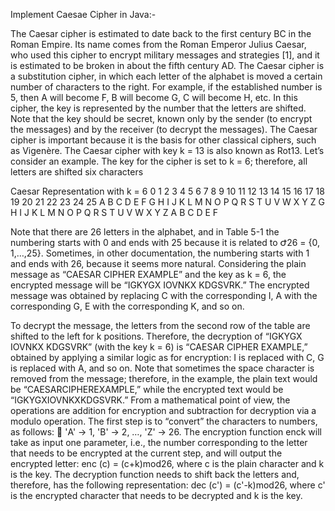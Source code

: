  Implement Caesae Cipher in Java:-
 
 
The Caesar cipher is estimated to date back to the first century BC in the Roman Empire.
Its name comes from the Roman Emperor Julius Caesar, who used this cipher to encrypt military messages and strategies [1],
and it is estimated to be broken in about the fifth century AD. The Caesar cipher is a substitution cipher, in which each
letter of the alphabet is moved a certain number of characters to the right. For example, if the established number is 5, 
then A will become F, B will become G, C will become H, etc. In this cipher, the key is represented by the number that the
letters are shifted. Note that the key should be secret, known only by the sender (to encrypt the messages) and by the receiver
(to decrypt the messages). The Caesar cipher is important because it is the basis for other classical ciphers, such as Vigenère.
The Caesar cipher with key k = 13 is also known as Rot13.
Let’s consider an example. The key for the cipher is set to k = 6; therefore, all letters
are shifted six characters

Caesar Representation with k = 6
0 1 2 3 4 5 6 7 8 9 10 11 12 13 14 15 16 17 18 19 20 21 22 23 24 25
A B C D E F G H I J K   L  M  N  O  P Q  R   S  T  U  V  W  X  Y  Z
G H I J K L M N O P Q   R  S  T  U  V W  X   Y  Z  A  B  C  D  E  F

Note that there are 26 letters in the alphabet, and in Table 5-1 the numbering starts
with 0 and ends with 25 because it is related to Ժ26 = {0, 1,…,25}. Sometimes, in other
documentation, the numbering starts with 1 and ends with 26, because it seems more
natural.
Considering the plain message as “CAESAR CIPHER EXAMPLE” and the key as k = 6,
the encrypted message will be “IGKYGX IOVNKX KDGSVRK.” The encrypted message
was obtained by replacing C with the corresponding I, A with the corresponding G, E
with the corresponding K, and so on.

To decrypt the message, the letters from the second row of the table are shifted
to the left for k positions. Therefore, the decryption of “IGKYGX IOVNKX KDGSVRK”
(with the key k = 6) is “CAESAR CIPHER EXAMPLE,” obtained by applying a similar
logic as for encryption: I is replaced with C, G is replaced with A, and so on. Note that
sometimes the space character is removed from the message; therefore, in the example,
the plain text would be “CAESARCIPHEREXAMPLE,” while the encrypted text would be
“IGKYGXIOVNKXKDGSVRK.”
From a mathematical point of view, the operations are addition for encryption and
subtraction for decryption via a modulo operation. The first step is to “convert” the
characters to numbers, as follows: ੝
'A' → 1,
'B' → 2, …, 
'Z' → 26. The encryption function
enck will take as input one parameter, i.e., the number corresponding to the letter that
needs to be encrypted at the current step, and will output the encrypted letter:
enc (c) = (c+k)mod26,
where c is the plain character and k is the key. The decryption function needs to shift
back the letters and, therefore, has the following representation:
dec (c') = (c'-k)mod26,
where c' is the encrypted character that needs to be decrypted and k is the key. 

